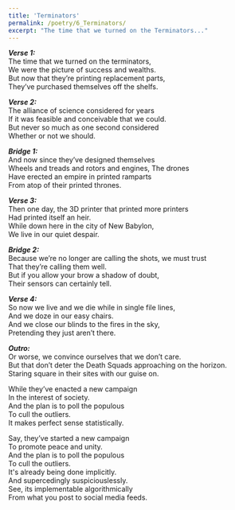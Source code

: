 ```yaml
---
title: 'Terminators'
permalink: /poetry/6_Terminators/
excerpt: "The time that we turned on the Terminators..."
---
```


***Verse 1:*** \
  The time that we turned on the terminators, \
  We were the picture of success and wealths. \
  But now that they’re printing replacement parts, \
  They’ve purchased themselves off the shelfs.

***Verse 2:*** \
  The alliance of science considered for years \
  If it was feasible and conceivable that we could. \
  But never so much as one second considered \
  Whether or not we should.

***Bridge 1:*** \
  And now since they’ve designed themselves \
  Wheels and treads and rotors and engines, The drones \
  Have erected an empire in printed ramparts \
  From atop of their printed thrones.

***Verse 3:*** \
  Then one day, the 3D printer that printed more printers \
  Had printed itself an heir. \
  While down here in the city of New Babylon, \
  We live in our quiet despair.

***Bridge 2:*** \
  Because we’re no longer are calling the shots, we must trust \
  That they’re calling them well. \
  But if you allow your brow a shadow of doubt, \
  Their sensors can certainly tell.

***Verse 4:*** \
  So now we live and we die while in single file lines, \
  And we doze in our easy chairs. \
  And we close our blinds to the fires in the sky, \
  Pretending they just aren’t there.

***Outro:*** \
  Or worse, we convince ourselves that we don’t care. \
  But that don’t deter the Death Squads approaching on the horizon. \
  Staring square in their sites with our guise on.

  While they’ve enacted a new campaign \
  In the interest of society. \
  And the plan is to poll the populous \
  To cull the outliers. \
  It makes perfect sense statistically.

  Say, they’ve started a new campaign \
  To promote peace and unity. \
  And the plan is to poll the populous \
  To cull the outliers. \
  It's already being done implicitly. \
  And supercedingly suspiciouslessly. \
  See, its implementable algorithmically \
  From what you post to social media feeds.
